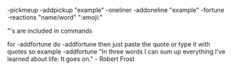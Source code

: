 -pickmeup
-addpickup "example"
-oneliner
-addoneline "example"
-fortune
-reactions "name/word" ":emoji:"

"'s are included in commands

for -addfortune do -addfortune then just paste the quote or type it with quotes so example -addfortune "In three words I can sum up everything I've learned about life: It goes on." - Robert Frost
